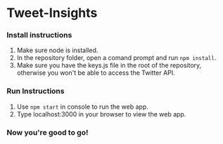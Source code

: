# Tweet-Insights

  

### Install instructions
1. Make sure node is installed.
2. In the repository folder, open a comand prompt and run ```npm install```.
3. Make sure you have the keys.js file in the root of the repository, otherwise you won't be able to access the Twitter API.

### Run Instructions
1. Use `npm start` in console to run the web app. 
2. Type localhost:3000 in your browser to view the web app.

### Now you're good to go!